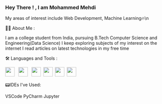 ### Hey There !  , I am Mohammed Mehdi
My areas of interest include Web Development, Machine Learning🔥\n




👨‍💻 About Me :

I am a college student from India, pursuing B.Tech Computer Science and Engineering(Data Science)
I keep exploring subjects of my interest on the internet
I read articles on latest technologies in my free time






🛠️ Languages and Tools :





<img height = 30px src = "https://upload.wikimedia.org/wikipedia/commons/thumb/c/c3/Python-logo-notext.svg/1869px-Python-logo-notext.svg.png" />&nbsp;         &nbsp;<img height = 30px src = "https://upload.wikimedia.org/wikipedia/commons/thumb/6/61/HTML5_logo_and_wordmark.svg/2048px-HTML5_logo_and_wordmark.svg.png" /> &nbsp;         <img height = 30px src = "https://upload.wikimedia.org/wikipedia/commons/thumb/d/d5/CSS3_logo_and_wordmark.svg/1452px-CSS3_logo_and_wordmark.svg.png" />&nbsp;            <img height = 30px src = "https://upload.wikimedia.org/wikipedia/commons/thumb/d/d4/Javascript-shield.svg/1200px-Javascript-shield.svg.png" />&nbsp;           <img height = 30px src = "https://upload.wikimedia.org/wikipedia/commons/thumb/a/a7/React-icon.svg/2300px-React-icon.svg.png" />&nbsp;          <img height = 30px src = "https://upload.wikimedia.org/wikipedia/commons/thumb/b/b2/Bootstrap_logo.svg/1280px-Bootstrap_logo.svg.png" />







📟IDEs I've Used:

VSCode  PyCharm  Jupyter

